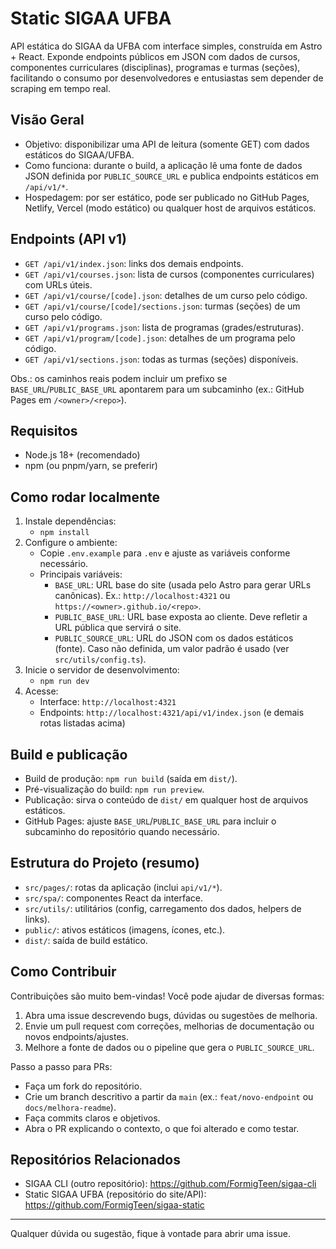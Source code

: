 # Static SIGAA UFBA

API estática do SIGAA da UFBA com interface simples, construída em Astro + React. Exponde endpoints públicos em JSON com dados de cursos, componentes curriculares (disciplinas), programas e turmas (seções), facilitando o consumo por desenvolvedores e entusiastas sem depender de scraping em tempo real.

## Visão Geral

- Objetivo: disponibilizar uma API de leitura (somente GET) com dados estáticos do SIGAA/UFBA.
- Como funciona: durante o build, a aplicação lê uma fonte de dados JSON definida por `PUBLIC_SOURCE_URL` e publica endpoints estáticos em `/api/v1/*`.
- Hospedagem: por ser estático, pode ser publicado no GitHub Pages, Netlify, Vercel (modo estático) ou qualquer host de arquivos estáticos.

## Endpoints (API v1)

- `GET /api/v1/index.json`: links dos demais endpoints.
- `GET /api/v1/courses.json`: lista de cursos (componentes curriculares) com URLs úteis.
- `GET /api/v1/course/[code].json`: detalhes de um curso pelo código.
- `GET /api/v1/course/[code]/sections.json`: turmas (seções) de um curso pelo código.
- `GET /api/v1/programs.json`: lista de programas (grades/estruturas).
- `GET /api/v1/program/[code].json`: detalhes de um programa pelo código.
- `GET /api/v1/sections.json`: todas as turmas (seções) disponíveis.

Obs.: os caminhos reais podem incluir um prefixo se `BASE_URL`/`PUBLIC_BASE_URL` apontarem para um subcaminho (ex.: GitHub Pages em `/<owner>/<repo>`).

## Requisitos

- Node.js 18+ (recomendado)
- npm (ou pnpm/yarn, se preferir)

## Como rodar localmente

1. Instale dependências:
   - `npm install`
2. Configure o ambiente:
   - Copie `.env.example` para `.env` e ajuste as variáveis conforme necessário.
   - Principais variáveis:
     - `BASE_URL`: URL base do site (usada pelo Astro para gerar URLs canônicas). Ex.: `http://localhost:4321` ou `https://<owner>.github.io/<repo>`.
     - `PUBLIC_BASE_URL`: URL base exposta ao cliente. Deve refletir a URL pública que servirá o site.
     - `PUBLIC_SOURCE_URL`: URL do JSON com os dados estáticos (fonte). Caso não definida, um valor padrão é usado (ver `src/utils/config.ts`).
3. Inicie o servidor de desenvolvimento:
   - `npm run dev`
4. Acesse:
   - Interface: `http://localhost:4321`
   - Endpoints: `http://localhost:4321/api/v1/index.json` (e demais rotas listadas acima)

## Build e publicação

- Build de produção: `npm run build` (saída em `dist/`).
- Pré-visualização do build: `npm run preview`.
- Publicação: sirva o conteúdo de `dist/` em qualquer host de arquivos estáticos.
- GitHub Pages: ajuste `BASE_URL`/`PUBLIC_BASE_URL` para incluir o subcaminho do repositório quando necessário.

## Estrutura do Projeto (resumo)

- `src/pages/`: rotas da aplicação (inclui `api/v1/*`).
- `src/spa/`: componentes React da interface.
- `src/utils/`: utilitários (config, carregamento dos dados, helpers de links).
- `public/`: ativos estáticos (imagens, ícones, etc.).
- `dist/`: saída de build estático.

## Como Contribuir

Contribuições são muito bem-vindas! Você pode ajudar de diversas formas:

1. Abra uma issue descrevendo bugs, dúvidas ou sugestões de melhoria.
2. Envie um pull request com correções, melhorias de documentação ou novos endpoints/ajustes.
3. Melhore a fonte de dados ou o pipeline que gera o `PUBLIC_SOURCE_URL`.

Passo a passo para PRs:

- Faça um fork do repositório.
- Crie um branch descritivo a partir da `main` (ex.: `feat/novo-endpoint` ou `docs/melhora-readme`).
- Faça commits claros e objetivos.
- Abra o PR explicando o contexto, o que foi alterado e como testar.

## Repositórios Relacionados

- SIGAA CLI (outro repositório): https://github.com/FormigTeen/sigaa-cli
- Static SIGAA UFBA (repositório do site/API): https://github.com/FormigTeen/sigaa-static

---

Qualquer dúvida ou sugestão, fique à vontade para abrir uma issue.
